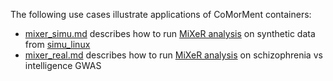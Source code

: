 The following use cases illustrate applications of CoMorMent containers:
* [mixer_simu.md](mixer_simu.md) describes how to run [MiXeR analysis](http://github.com/precimed/mixer) on synthetic data from [simu_linux](http://github.com/precimed/simu)
* [mixer_real.md](mixer_real.md) describes how to run [MiXeR analysis](http://github.com/precimed/mixer) on schizophrenia vs intelligence GWAS
